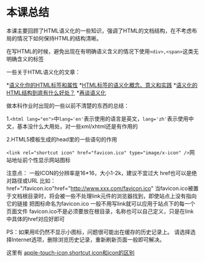 本课总结
==========

本课主要回顾了HTML语义化的一些知识，强调了HTML的文档结构，在不考虑布局的情况下如何保持HTML的结构清晰。

在写HTML的时候，避免出现在有明确语义含义的情况下使用`<div>,<span>`这类无明确含义的标签

一些关于HTML语义化的文章：

*[语义化你的HTML标签和属性](http://www.blueidea.com/tech/site/2006/3771.asp)
*[HTML标签的语义化概念、意义和实践](http://www.5icool.org/a/201006/537.html)
*[语义化的HTML结构到底有什么好处？](http://www.css88.com/archives/1668)
*[再谈语义化](http://ued.ctrip.com/blog/?p=2735)

做本科作业时出现的一些以前不清楚的东西的总结：

1.`<html lang="en">`中`lang='en'`表示使用的语言是英文，`lang='zh'`表示使用中文，基本没什么大用处，对一些xml/xhtml还是有作用的

2.HTML5模板生成的head里的一些语句的作用

`<link rel="shortcut icon" href="favicon.ico" type="image/x-icon" />`网站地址前个性显示网站图标

注意点：
一般ICON的分辨率是16*16，大小1-2k，建议不宜过大
href也可以是绝对路径或URL 比如：href="/favicon.ico"href="http://www.xxx.com/favicon.ico"
当favicon.ico被置于文档根目录时，将会被一些不处理link元件的浏览器找到，即使站点上没有指向它的链接
把图标命名为favicon.ico 一般不用写link就可以应用于站点下的每一个页面文件
favicon.ico不是必须要放在根目录，名称也可以自己定义，只是在link中具体的href对应好即可

PS：如果用IE仍然不显示小图标，问题很可能出在缓存的历史记录上。 
请选择选择Internet选项，删除浏览历史记录，重新刷新页面一般即可解决。

这里有 [apple-touch-icon,shortcut icon和icon的区别](http://wayne173.iteye.com/blog/940524)

